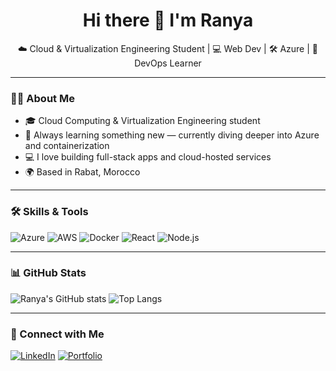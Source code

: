 <h1 align="center">Hi there 👋 I'm Ranya</h1>
<p align="center">☁️ Cloud & Virtualization Engineering Student | 💻 Web Dev | 🛠️ Azure | 🔐 DevOps Learner</p>

---

### 👩‍💻 About Me

- 🎓 Cloud Computing & Virtualization Engineering student
- 🧠 Always learning something new — currently diving deeper into Azure and containerization
- 💻 I love building full-stack apps and cloud-hosted services
- 🌍 Based in Rabat, Morocco

---

### 🛠️ Skills & Tools

![Azure](https://img.shields.io/badge/Azure-0078D4?style=flat&logo=microsoftazure&logoColor=white)
![AWS](https://img.shields.io/badge/AWS-FF9900?style=flat&logo=amazonaws&logoColor=white)
![Docker](https://img.shields.io/badge/Docker-2496ED?style=flat&logo=docker&logoColor=white)
![React](https://img.shields.io/badge/React-61DAFB?style=flat&logo=react&logoColor=black)
![Node.js](https://img.shields.io/badge/Node.js-339933?style=flat&logo=node.js&logoColor=white)

---

### 📊 GitHub Stats

![Ranya's GitHub stats](https://github-readme-stats.vercel.app/api?username=RanyaLam&show_icons=true&theme=radical)
![Top Langs](https://github-readme-stats.vercel.app/api/top-langs/?username=RanyaLam&layout=compact&theme=radical)

---

### 🔗 Connect with Me

[![LinkedIn](https://img.shields.io/badge/LinkedIn-blue?style=flat&logo=linkedin)](https://linkedin.com/in/ranya-laamari-4b5431361/)
[![Portfolio](https://img.shields.io/badge/Portfolio-grey?style=flat&logo=google-chrome)](https://your-portfolio.com)

